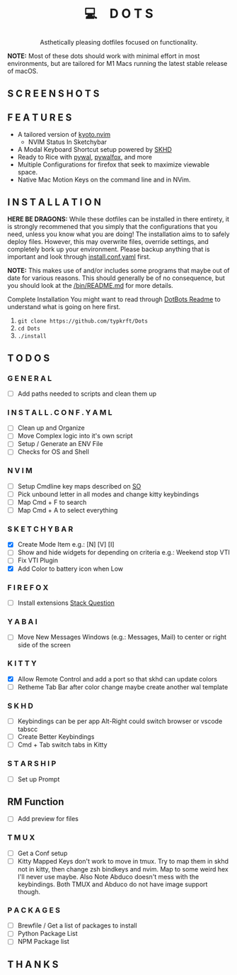 # <p align="center">💻 D O T S</p>
<p align="center">Asthetically pleasing dotfiles focused on functionality.</p>
<p align="left"><strong>NOTE:</strong> Most of these dots should work with minimal effort in most environments, but are tailored for M1 Macs running the latest stable release of macOS.</p>

## S C R E E N S H O T S

## F E A T U R E S 
- A tailored version of [kyoto.nvim](https://github.com/samrath2007/kyoto.nvim)
  - NVIM Status In Sketchybar
- A Modal Keyboard Shortcut setup powered by [SKHD](https://github.com/koekeishiya/skhd)
- Ready to Rice with [pywal](https://github.com/dylanaraps/pywal), [pywalfox](https://github.com/Frewacom/pywalfox), and more
- Multiple Configurations for firefox that seek to maximize viewable space.
- Native Mac Motion Keys on the command line and in NVim.

## I N S T A L L A T I O N 
**HERE BE DRAGONS:** While these dotfiles can be installed in there entirety, it is strongly recommened that you simply that the configurations that you need, unless you know what you are doing! The installation aims to to safely deploy files. However, this may overwrite files, override settings, and completely bork up your environment. Please backup anything that is important and look through [install.conf.yaml](https://github.com/typkrft/Dots/blob/main/install.conf.yaml) first.

**NOTE:** This makes use of and/or includes some programs that maybe out of date for various reasons. This should generally be of no consequence, but you should look at the [/bin/README.md](https://github.com/typkrft/Dots/blob/main/bin/README.md) for more details.

Complete Installation
You might want to read through [DotBots Readme](https://github.com/anishathalye/dotbot) to understand what is going on here first. 

1. `git clone https://github.com/typkrft/Dots`
2. `cd Dots`
3. `./install`

## T O D O S

### G E N E R A L
- [ ] Add paths needed to scripts and clean them up

### I N S T A L L . C O N F . Y A M L
- [ ] Clean up and Organize
- [ ] Move Complex logic into it's own script
- [ ] Setup / Generate an ENV File
- [ ] Checks for OS and Shell

### N V I M
- [ ] Setup Cmdline key maps described on [SO](https://stackoverflow.com/a/21207170)
- [ ] Pick unbound letter in all modes and change kitty keybindings
- [ ] Map Cmd + F to search 
- [ ] Map Cmd + A to select everything

### S K E T C H Y  B A R 
- [x] Create Mode Item e.g.: [N] [V] [I]
- [ ] Show and hide widgets for depending on criteria e.g.: Weekend stop VTI
- [ ] Fix VTI Plugin
- [x] Add Color to battery icon when Low

### F I R E F O X
- [ ] Install extensions [Stack Question](https://stackoverflow.com/questions/37728865/install-webextensions-on-firefox-from-the-command-line)

### Y A B A I
- [ ] Move New Messages Windows (e.g.: Messages, Mail) to center or right side of the screen

### K I T T Y
- [x] Allow Remote Control and add a port so that skhd can update colors
- [ ] Retheme Tab Bar after color change maybe create another wal template

### S K H D
- [ ] Keybindings can be per app Alt-Right could switch browser or vscode tabscc
- [ ] Create Better Keybindings
- [ ] Cmd + Tab switch tabs in Kitty

### S T A R S H I P
- [ ] Set up Prompt

## RM Function
- [ ] Add preview for files

### T M U X
- [ ] Get a Conf setup
- [ ] Kitty Mapped Keys don't work to move in tmux. Try to map them in skhd not in kitty, then change zsh bindkeys and nvim. Map to some weird hex I'll never use maybe. Also Note Abduco doesn't mess with the keybindings. Both TMUX and Abduco do not have image support though. 

### P A C K A G E S 
- [ ] Brewfile / Get a list of packages to install
- [ ] Python Package List
- [ ] NPM Package list

## T H A N K S


